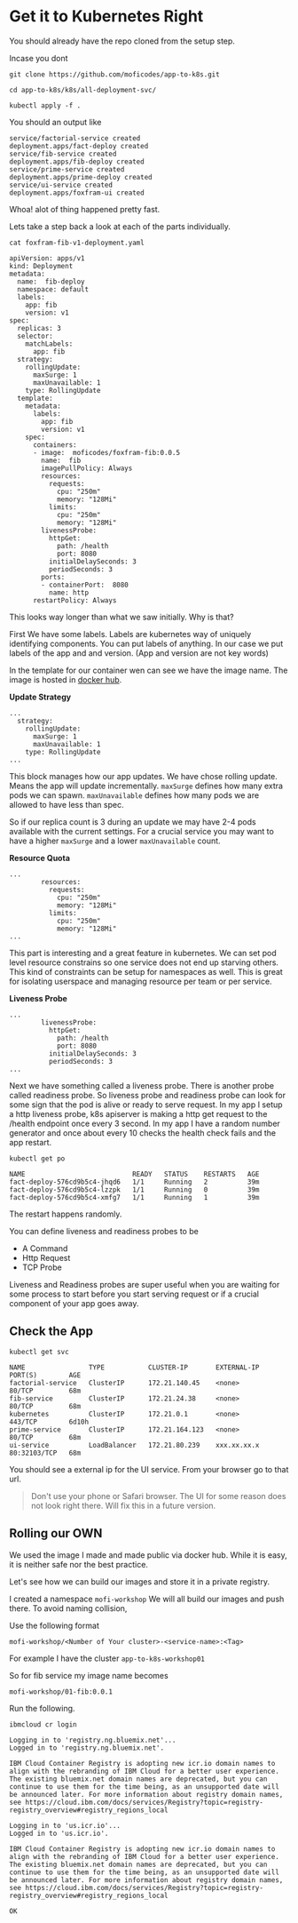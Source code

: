 # Get it to Kubernetes Right

You should already have the repo cloned from the setup step.

Incase you dont

```text
git clone https://github.com/moficodes/app-to-k8s.git
```

```text
cd app-to-k8s/k8s/all-deployment-svc/
```

```text
kubectl apply -f .
```

You should an output like

```text
service/factorial-service created
deployment.apps/fact-deploy created
service/fib-service created
deployment.apps/fib-deploy created
service/prime-service created
deployment.apps/prime-deploy created
service/ui-service created
deployment.apps/foxfram-ui created
```

Whoa! alot of thing happened pretty fast. 

Lets take a step back a look at each of the parts individually.

```text
cat foxfram-fib-v1-deployment.yaml

apiVersion: apps/v1
kind: Deployment
metadata:
  name:  fib-deploy
  namespace: default
  labels:
    app: fib
    version: v1
spec:
  replicas: 3
  selector:
    matchLabels:
      app: fib
  strategy:
    rollingUpdate:
      maxSurge: 1
      maxUnavailable: 1
    type: RollingUpdate
  template:
    metadata:
      labels:
        app: fib
        version: v1
    spec:
      containers:
      - image:  moficodes/foxfram-fib:0.0.5
        name:  fib
        imagePullPolicy: Always
        resources:
          requests:
            cpu: "250m"
            memory: "128Mi"
          limits:
            cpu: "250m"
            memory: "128Mi"
        livenessProbe:
          httpGet:
            path: /health
            port: 8080
          initialDelaySeconds: 3
          periodSeconds: 3
        ports:
        - containerPort:  8080
          name: http
      restartPolicy: Always
```

This looks way longer than what we saw initially. Why is that?

First We have some labels. Labels are kubernetes way of uniquely identifying components. You can put labels of anything. In our case we put labels of the app and and version. \(App and version are not key words\)

In the template for our container wen can see we have the image name. The image is hosted in [docker hub](https://cloud.docker.com/u/moficodes/repository/list). 

**Update Strategy**

```text
...
  strategy:
    rollingUpdate:
      maxSurge: 1
      maxUnavailable: 1
    type: RollingUpdate
...
```

This block manages how our app updates. We have chose rolling update. Means the app will update incrementally. `maxSurge` defines how many extra pods we can spawn. `maxUnavailable` defines how many pods we are allowed to have less than spec.

So if our replica count is 3 during an update we may have 2-4 pods available with the current settings. For a crucial service you may want to have a higher `maxSurge` and a lower `maxUnavailable` count.

**Resource Quota**

```text
...
        resources:
          requests:
            cpu: "250m"
            memory: "128Mi"
          limits:
            cpu: "250m"
            memory: "128Mi"
...
```

This part is interesting and a great feature in kubernetes. We can set pod level resource constrains so one service does not end up starving others. This kind of constraints can be setup for namespaces as well. This is great for isolating userspace and managing resource per team or per service.

**Liveness Probe**

```text
...
        livenessProbe:
          httpGet:
            path: /health
            port: 8080
          initialDelaySeconds: 3
          periodSeconds: 3
...
```

Next we have something called a liveness probe. There is another probe called readiness probe. So liveness probe and readiness probe can look for some sign that the pod is alive or ready to serve request. In my app I setup a http liveness probe, k8s apiserver is making a http get request to the /health endpoint once every 3 second. In my app I have a random number generator and once about every 10 checks the health check fails and the app restart. 

```text
kubectl get po

NAME                           READY   STATUS    RESTARTS   AGE
fact-deploy-576cd9b5c4-jhqd6   1/1     Running   2          39m
fact-deploy-576cd9b5c4-lzzpk   1/1     Running   0          39m
fact-deploy-576cd9b5c4-xmfg7   1/1     Running   1          39m
```

The restart happens randomly.



You can define liveness and readiness probes to be 

* A Command
* Http Request
* TCP Probe

Liveness and Readiness probes are super useful when you are waiting for some process to start before you start serving request or if a crucial component of your app goes away.

## Check the App

```text
kubectl get svc

NAME                TYPE           CLUSTER-IP       EXTERNAL-IP   PORT(S)        AGE
factorial-service   ClusterIP      172.21.140.45    <none>        80/TCP         68m
fib-service         ClusterIP      172.21.24.38     <none>        80/TCP         68m
kubernetes          ClusterIP      172.21.0.1       <none>        443/TCP        6d10h
prime-service       ClusterIP      172.21.164.123   <none>        80/TCP         68m
ui-service          LoadBalancer   172.21.80.239    xxx.xx.xx.x   80:32103/TCP   68m
```

You should see a external ip for the UI service. From your browser go to that url.

> Don't use your phone or Safari browser. The UI for some reason does not look right there. Will fix this in a future version.



## Rolling our OWN

We used the image I made and made public via docker hub. While it is easy, it is neither safe nor the best practice.

Let's see how we can build our images and store it in a private registry.

I created a namespace `mofi-workshop` We will all build our images and push there. To avoid naming collision,

Use the following format

```text
mofi-workshop/<Number of Your cluster>-<service-name>:<Tag>
```

For example I have the cluster `app-to-k8s-workshop01` 

So for fib service my image name becomes

```text
mofi-workshop/01-fib:0.0.1
```

Run the following.

```text
ibmcloud cr login
```

```text
Logging in to 'registry.ng.bluemix.net'...
Logged in to 'registry.ng.bluemix.net'.

IBM Cloud Container Registry is adopting new icr.io domain names to align with the rebranding of IBM Cloud for a better user experience. The existing bluemix.net domain names are deprecated, but you can continue to use them for the time being, as an unsupported date will be announced later. For more information about registry domain names, see https://cloud.ibm.com/docs/services/Registry?topic=registry-registry_overview#registry_regions_local

Logging in to 'us.icr.io'...
Logged in to 'us.icr.io'.

IBM Cloud Container Registry is adopting new icr.io domain names to align with the rebranding of IBM Cloud for a better user experience. The existing bluemix.net domain names are deprecated, but you can continue to use them for the time being, as an unsupported date will be announced later. For more information about registry domain names, see https://cloud.ibm.com/docs/services/Registry?topic=registry-registry_overview#registry_regions_local

OK
```

